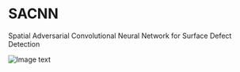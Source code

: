 # SACNN
Spatial Adversarial Convolutional Neural Network for Surface Defect Detection

![Image text](https://raw.githubusercontent.com/yjphhw/SACNN/master/nnstructure2.png "Optional title")
